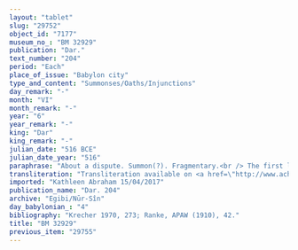 ```yaml
---
layout: "tablet"
slug: "29752"
object_id: "7177"
museum_no_: "BM 32929"
publication: "Dar."
text_number: "204"
period: "Each"
place_of_issue: "Babylon city"
type_and_content: "Summonses/Oaths/Injunctions"
day_remark: "-"
month: "VI"
month_remark: "-"
year: "6"
year_remark: "-"
king: "Dar"
king_remark: "-"
julian_date: "516 BCE"
julian_date_year: "516"
paraphrase: "About a dispute. Summon(?). Fragmentary.<br /> The first line(s) of the tablet is (are) broken and then a reference is made to something (or someone) under the administrative responsibility (<em>&scaron;a qātē</em>) of <strong>D </strong>[title broken off], <em>and </em>(?) of the agricultural supervisor (<em>gugallu</em>) <strong>C</strong>.&nbsp;<br /> <em>In the 6<sup>th</sup> year</em> of king Darius <strong>A </strong><em>will</em>(?) produce (<em>el&ucirc; &Scaron;</em>, Pres. wr. <em>&uacute;-&scaron;e-la</em>; or Pret.? &quot;has produced&quot;) him/it before (<em>ina pāni</em>) <strong>D</strong> because of his dispute with (<em>ana muhhi</em>, broken)<strong> B</strong>. <strong>A</strong> has taken him/it away (<em>abāku</em>) from (<em>lapāni</em>) <strong>B </strong>by order of (<em>ina na&scaron;parti</em>) <strong>C</strong>. Names of 3 witnesses and the scribe: Kīnāya/Niqūdu//Nabāya.&nbsp;<br /> &nbsp;<br /> <strong>A </strong>= Zanziri/Nūrēa//&Scaron;angu-Nanāya; <strong>B </strong>= <em>&Scaron;i&scaron;ku</em>/Iddināya//Egibi (aka: Marduk-nāṣir-apli//Itti-Marduk-balāṭu)<strong>; C </strong>= Nab&ucirc;-u&scaron;allim; <strong>D </strong>= Pitihuru"
transliteration: "Transliteration available on <a href=\"http://www.achemenet.com/en/item/?/textual-sources/texts-by-regions/babylonia/babylon/1656556\" target=\"_blank\">Achemenet</a>"
imported: "Kathleen Abraham 15/04/2017"
publication_name: "Dar. 204"
archive: "Egibi/Nūr-Sîn"
day_babylonian_: "4"
bibliography: "Krecher 1970, 273; Ranke, APAW (1910), 42."
title: "BM 32929"
previous_item: "29755"
---
```

